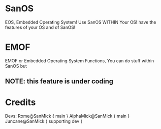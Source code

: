 # SanOS
EOS, Embedded Operating System!
Use SanOS WITHIN Your OS! have the features of your OS and of SanOS!

# EMOF
EMOF or Embedded Operating System Functions, You can do stuff within SanOS but 
## NOTE: this feature is under coding
# Credits

Devs:
    Rome@SanMick { main }
    AlphaMick@SanMick { main }
    Juncane@SanMick { supporting dev }
